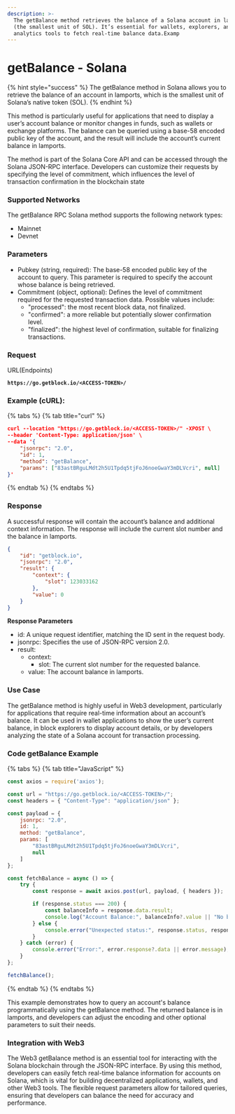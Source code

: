 ```yaml
---
description: >-
  The getBalance method retrieves the balance of a Solana account in lamports
  (the smallest unit of SOL). It’s essential for wallets, explorers, and
  analytics tools to fetch real-time balance data.Examp
---
```


# getBalance - Solana

{% hint style="success" %}
The getBalance method in Solana allows you to retrieve the balance of an account in lamports, which is the smallest unit of Solana’s native token (SOL).
{% endhint %}

This method is particularly useful for applications that need to display a user’s account balance or monitor changes in funds, such as wallets or exchange platforms. The balance can be queried using a base-58 encoded public key of the account, and the result will include the account’s current balance in lamports.

The method is part of the Solana Core API and can be accessed through the Solana JSON-RPC interface. Developers can customize their requests by specifying the level of commitment, which influences the level of transaction confirmation in the blockchain state

### **Supported Networks**

The getBalance RPC Solana method supports the following network types:

* Mainnet
* Devnet

### Parameters

* Pubkey (string, required): The base-58 encoded public key of the account to query. This parameter is required to specify the account whose balance is being retrieved.
* Commitment (object, optional): Defines the level of commitment required for the requested transaction data. Possible values include:
  * "processed": the most recent block data, not finalized.
  * "confirmed": a more reliable but potentially slower confirmation level.
  * "finalized": the highest level of confirmation, suitable for finalizing transactions.

### Request

URL(Endpoints)

<pre class="language-json" data-full-width="false"><code class="lang-json"><strong>https://go.getblock.io/&#x3C;ACCESS-TOKEN>/
</strong></code></pre>

### Example (cURL):

{% tabs %}
{% tab title="curl" %}
```json
curl --location "https://go.getblock.io/<ACCESS-TOKEN>/" -XPOST \
--header 'Content-Type: application/json' \
--data '{
    "jsonrpc": "2.0",
    "id": 1,
    "method": "getBalance",
    "params": ["83astBRguLMdt2h5U1Tpdq5tjFoJ6noeGwaY3mDLVcri", null]
}'
```
{% endtab %}
{% endtabs %}

### Response

A successful response will contain the account’s balance and additional context information. The response will include the current slot number and the balance in lamports.

```json
{
    "id": "getblock.io",
    "jsonrpc": "2.0",
    "result": {
        "context": {
            "slot": 123033162
        },
        "value": 0
    }
}
```

**Response Parameters**

* id: A unique request identifier, matching the ID sent in the request body.
* jsonrpc: Specifies the use of JSON-RPC version 2.0.
* result:
  * context:
    * slot: The current slot number for the requested balance.
  * value: The account balance in lamports.

### Use Case

The getBalance method is highly useful in Web3 development, particularly for applications that require real-time information about an account’s balance. It can be used in wallet applications to show the user’s current balance, in block explorers to display account details, or by developers analyzing the state of a Solana account for transaction processing.

### Code getBalance Example

{% tabs %}
{% tab title="JavaScript" %}
```javascript
const axios = require('axios');

const url = "https://go.getblock.io/<ACCESS-TOKEN>/";
const headers = { "Content-Type": "application/json" };

const payload = {
    jsonrpc: "2.0",
    id: 1, 
    method: "getBalance",
    params: [
        "83astBRguLMdt2h5U1Tpdq5tjFoJ6noeGwaY3mDLVcri",
        null
    ]
};

const fetchBalance = async () => {
    try {
        const response = await axios.post(url, payload, { headers });

        if (response.status === 200) {
            const balanceInfo = response.data.result;
            console.log("Account Balance:", balanceInfo?.value || "No balance data available");
        } else {
            console.error("Unexpected status:", response.status, response.statusText);
        }
    } catch (error) {
        console.error("Error:", error.response?.data || error.message);
    }
};

fetchBalance();
```
{% endtab %}
{% endtabs %}

This example demonstrates how to query an account's balance programmatically using the getBalance method. The returned balance is in lamports, and developers can adjust the encoding and other optional parameters to suit their needs.

### Integration with Web3

The Web3 getBalance method is an essential tool for interacting with the Solana blockchain through the JSON-RPC interface. By using this method, developers can easily fetch real-time balance information for accounts on Solana, which is vital for building decentralized applications, wallets, and other Web3 tools. The flexible request parameters allow for tailored queries, ensuring that developers can balance the need for accuracy and performance.
